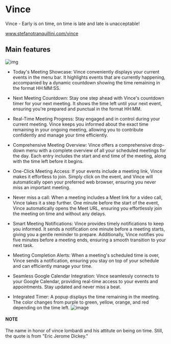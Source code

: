 # Vince

Vince - Early is on time, on time is late and late is unacceptable!

www.stefanotranquillini.com/vince

## Main features

![img](https://github.com/esseti/vince/assets/1928354/a78b9221-67de-4e5a-a13d-e0a874ec5237)

- Today's Meeting Showcase:
  Vince conveniently displays your current events in the menu bar. It highlights events that are currently happening, accompanied by a dynamic countdown showing the time remaining in the format HH:MM:SS.

- Next Meeting Countdown:
  Stay one step ahead with Vince's countdown timer for your next meeting. It shows the time left until your next event, ensuring you're prepared and punctual in the format HH:MM.

- Real-Time Meeting Progress:
  Stay engaged and in control during your current meeting. Vince keeps you informed about the exact time remaining in your ongoing meeting, allowing you to contribute confidently and manage your time efficiently.

- Comprehensive Meeting Overview:
  Vince offers a comprehensive drop-down menu with a complete overview of all your scheduled meetings for the day. Each entry includes the start and end time of the meeting, along with the time left before it begins.

- One-Click Meeting Access:
  If your events include a meeting link, Vince makes it effortless to join. Simply click on the event, and Vince will automatically open your preferred web browser, ensuring you never miss an important meeting.

- Never miss a call:
  When a meeting includes a Meet link for a video call, Vince takes it a step further. One minute before the start of the event, Vince automatically opens the Meet URL, ensuring you effortlessly join the meeting on time and without any delays.

- Smart Meeting Notifications:
  Vince provides timely notifications to keep you informed. It sends a notification one minute before a meeting starts, giving you a gentle reminder to prepare. Additionally, Vince notifies you five minutes before a meeting ends, ensuring a smooth transition to your next task.

- Meeting Completion Alerts:
  When a meeting's scheduled time is over, Vince sends a notification, ensuring you stay on top of your schedule and can efficiently manage your time.

- Seamless Google Calendar Integration:
  Vince seamlessly connects to your Google Calendar, providing real-time access to your events and appointments. Stay updated and never miss a beat.

- Integrated Timer:
  A popup displays the time remaining in the meeting. The color changes from purple to green, yellow, orange, and red depending on the time left.
![image](https://github.com/user-attachments/assets/ca9f6b55-1ab3-460a-bc44-3daa71149b39)


#### NOTE

The name in honor of vince lombardi and his attitute on being on time.
Still, the quote is from "Eric Jerome Dickey."
